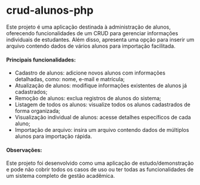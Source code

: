 # crud-alunos-php

Este projeto é uma aplicação destinada à administração de alunos, oferecendo funcionalidades de um CRUD para gerenciar informações individuais de estudantes. Além disso, apresenta uma opção para inserir um arquivo contendo dados de vários alunos para importação facilitada.

#### Principais funcionalidades:

- Cadastro de alunos: adicione novos alunos com informações detalhadas, como: nome, e-mail e matrícula;
- Atualização de alunos: modifique informações existentes de alunos já cadastrados;
- Remoção de alunos: exclua registros de alunos do sistema;
- Listagem de todos os alunos: visualize todos os alunos cadastrados de forma organizada;
- Visualização individual de alunos: acesse detalhes específicos de cada aluno;
- Importação de arquivo: insira um arquivo contendo dados de múltiplos alunos para importação rápida.

#### Observações:

Este projeto foi desenvolvido como uma aplicação de estudo/demonstração e pode não cobrir todos os casos de uso ou ter todas as funcionalidades de um sistema completo de gestão acadêmica.
